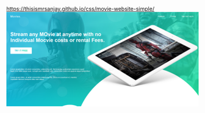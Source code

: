 https://thisismrsanjay.github.io/css/movie-website-simple/
![git hub ](https://github.com/thisismrsanjay/css/blob/gh-pages/movie-website-simple/Capture.PNG)